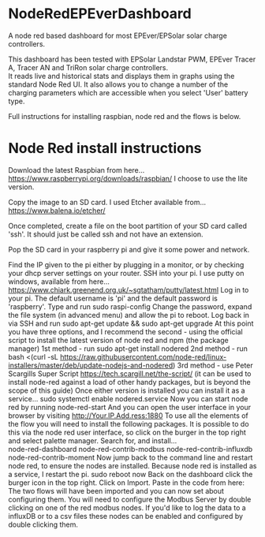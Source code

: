 # NodeRedEPEverDashboard
A node red based dashboard for most EPEver/EPSolar solar charge controllers.

This dashboard has been tested with EPSolar Landstar PWM, EPEver Tracer A, Tracer AN and TriRon solar charge controllers.  
It reads live and historical stats and displays them in graphs using the standard Node Red UI.
It also allows you to change a number of the charging parameters which are accessible when you select 'User' battery type.

Full instructions for installing raspbian, node red and the flows is below.

# Node Red install instructions

Download the latest Raspbian from here... https://www.raspberrypi.org/downloads/raspbian/  I choose to use the lite version.

Copy the image to an SD card. I used Etcher available from...  https://www.balena.io/etcher/

Once completed, create a file on the boot partition of your SD card called 'ssh'.  It should just be called ssh and not have an extension.

Pop the SD card in your raspberry pi and give it some power and network.

Find the IP given to the pi either by plugging in a monitor, or by checking your dhcp server settings on your router.
SSH into your pi.  I use putty on windows, available from here... https://www.chiark.greenend.org.uk/~sgtatham/putty/latest.html
Log in to your pi.  The default username is 'pi' and the default password is 'raspberry'.
Type and run 
	sudo raspi-config
Change the password, expand the file system (in advanced menu) and allow the pi to reboot.
Log back in via SSH and run 
	sudo apt-get update && sudo apt-get upgrade
At this point you have three options, and I recommend the second - using the official script to install the latest version of node red and npm (the package manager)
1st method - run
	sudo apt-get install nodered
2nd method - run
	bash <(curl -sL https://raw.githubusercontent.com/node-red/linux-installers/master/deb/update-nodejs-and-nodered)
3rd method - use Peter Scargills Super Script https://tech.scargill.net/the-script/ (it can be used to install node-red against a load of other handy packages, but is beyond the scope of this guide)
Once either version is installed you can install it as a service...
	sudo systemctl enable nodered.service 
Now you can start node red by running 
    node-red-start
And you can open the user interface in your browser by visiting http://Your.IP.Add.ress:1880
To use all the elements of the flow you will need to install the following packages.  It is possible to do this via the node red user interface, so click on the burger in the top right and select palette manager.
Search for, and install...    
node-red-dashboard
node-red-contrib-modbus
node-red-contrib-influxdb
node-red-contrib-moment
Now jump back to the command line and restart node red, to ensure the nodes are installed.  Because node red is installed as a service, I restart the pi.
    sudo reboot now
Back on the dashboard click the burger icon in the top right.
Click on Import.
Paste in the code from here:  
The two flows will have been imported and you can now set about configuring them.
You will need to configure the Modbus Server by double clicking on one of the red modbus nodes.
If you'd like to log the data to a influxDB or to a csv files these nodes can be enabled and configured by double clicking them.
